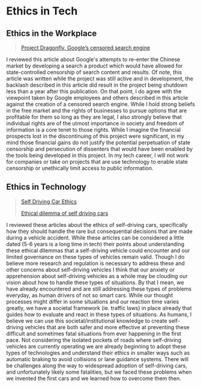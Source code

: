# Ethics in Tech

## Ethics in the Workplace

> [Project Dragonfly, Google’s censored search engine](https://www.vox.com/2018/8/17/17704526/google-dragonfly-censored-search-engine-china)

I reviewed this article about Google's attempts to re-enter the Chinese market by developing a search a product which would have allowed for state-controlled censorship of search content and results. Of note, this article was written while the project was still active and in development, the backlash described in this article did result in the project being shutdown less than a year after this publication. On that point, I do agree with the viewpoint taken by Google employees and others described in this article against the creation of a censored search engine. While I hold strong beliefs in the free market and the rights of businesses to pursue options that are profitable for them so long as they are legal, I also strongly believe that individual rights are of the utmost importance in society and freedom of information is a core tenet to those rights. While I imagine the financial prospects lost in the discontinuing of this project were significant, in my mind those financial gains do not justify the potential perpetuation of state censorship and persecution of dissenters that would have been enabled by the tools being developed in this project. In my tech career, I will not work for companies or take on projects that are use technology to enable state censorship or unethically limit access to public information.

## Ethics in Technology

> [Self Driving Car Ethics](https://www.freep.com/story/money/cars/2017/11/21/self-driving-cars-ethics/804805001/)
>
> [Ethical dilemma of self driving cars](https://www.theglobeandmail.com/globe-drive/culture/technology/the-ethical-dilemmas-of-self-drivingcars/article37803470/)

I reviewed these articles about the ethics of self-driving cars, specifically how they should handle the rare but consequential decisions that are made during a vehicle accident. While these articles can be considered a little dated (5-6 years is a long time in tech) their points about understanding these ethical dilemmas that a self-driving vehicle could encounter and our limited governance on these types of vehicles remain valid. Though I do believe more research and regulation is necessary to address these and other concerns about self-driving vehicles I think that our anxiety or apprehension about self-driving vehicles as a whole may be clouding our vision about how to handle these types of situations. By that I mean, we have already encountered and are still addressing these types of problems everyday, as human drivers of not so smart cars. While our thought processes might differ in some situations and our reaction time varies greatly, we have a societal framework (ie. traffic laws) in place already that guides how to evaluate and react in these types of situations. As humans, I believe we can use this societal/institutional knowledge to create self-driving vehicles that are both safer and more effective at preventing these difficult and sometimes fatal situations from ever happening in the first pace. Not considering the isolated pockets of roads where self-driving vehicles are currently operating we are already beginning to adopt these types of technologies and understand their ethics in smaller ways such as automatic braking to avoid collisions or lane guidance systems. There will be challenges along the way to widespread adoption of self-driving cars, and unfortunately likely some fatalities, but we faced these problems when we invented the first cars and we learned how to overcome them then.
